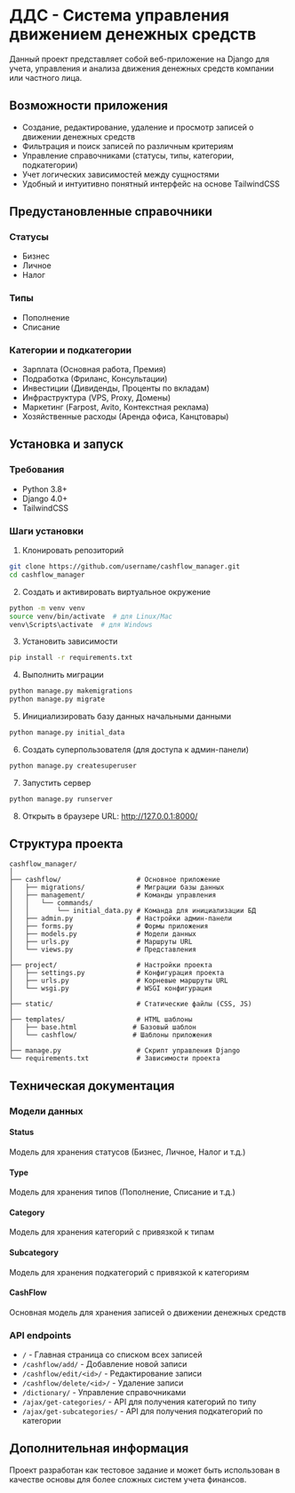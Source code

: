# ДДС - Система управления движением денежных средств

Данный проект представляет собой веб-приложение на Django для учета, управления и анализа движения денежных средств компании или частного лица.

## Возможности приложения

- Создание, редактирование, удаление и просмотр записей о движении денежных средств
- Фильтрация и поиск записей по различным критериям
- Управление справочниками (статусы, типы, категории, подкатегории)
- Учет логических зависимостей между сущностями
- Удобный и интуитивно понятный интерфейс на основе TailwindCSS

## Предустановленные справочники

### Статусы
- Бизнес
- Личное
- Налог

### Типы
- Пополнение
- Списание

### Категории и подкатегории
- Зарплата (Основная работа, Премия)
- Подработка (Фриланс, Консультации)
- Инвестиции (Дивиденды, Проценты по вкладам)
- Инфраструктура (VPS, Proxy, Домены)
- Маркетинг (Farpost, Avito, Контекстная реклама)
- Хозяйственные расходы (Аренда офиса, Канцтовары)

## Установка и запуск

### Требования
- Python 3.8+
- Django 4.0+
- TailwindCSS

### Шаги установки

1. Клонировать репозиторий
```bash
git clone https://github.com/username/cashflow_manager.git
cd cashflow_manager
```

2. Создать и активировать виртуальное окружение
```bash
python -m venv venv
source venv/bin/activate  # для Linux/Mac
venv\Scripts\activate  # для Windows
```

3. Установить зависимости
```bash
pip install -r requirements.txt
```

4. Выполнить миграции
```bash
python manage.py makemigrations
python manage.py migrate
```

5. Инициализировать базу данных начальными данными
```bash
python manage.py initial_data
```

6. Создать суперпользователя (для доступа к админ-панели)
```bash
python manage.py createsuperuser
```

7. Запустить сервер
```bash
python manage.py runserver
```

8. Открыть в браузере URL: http://127.0.0.1:8000/

## Структура проекта

```
cashflow_manager/
│
├── cashflow/                   # Основное приложение
│   ├── migrations/             # Миграции базы данных
│   ├── management/             # Команды управления
│   │   └── commands/
│   │       └── initial_data.py # Команда для инициализации БД
│   ├── admin.py                # Настройки админ-панели
│   ├── forms.py                # Формы приложения
│   ├── models.py               # Модели данных
│   ├── urls.py                 # Маршруты URL
│   └── views.py                # Представления
│
├── project/                    # Настройки проекта
│   ├── settings.py             # Конфигурация проекта
│   ├── urls.py                 # Корневые маршруты URL
│   └── wsgi.py                 # WSGI конфигурация
│
├── static/                     # Статические файлы (CSS, JS)
│
├── templates/                  # HTML шаблоны
│   ├── base.html              # Базовый шаблон
│   └── cashflow/              # Шаблоны приложения
│
├── manage.py                   # Скрипт управления Django
└── requirements.txt            # Зависимости проекта
```

## Техническая документация

### Модели данных

#### Status
Модель для хранения статусов (Бизнес, Личное, Налог и т.д.)

#### Type
Модель для хранения типов (Пополнение, Списание и т.д.)

#### Category
Модель для хранения категорий с привязкой к типам

#### Subcategory
Модель для хранения подкатегорий с привязкой к категориям

#### CashFlow
Основная модель для хранения записей о движении денежных средств

### API endpoints

- `/` - Главная страница со списком всех записей
- `/cashflow/add/` - Добавление новой записи
- `/cashflow/edit/<id>/` - Редактирование записи
- `/cashflow/delete/<id>/` - Удаление записи
- `/dictionary/` - Управление справочниками
- `/ajax/get-categories/` - API для получения категорий по типу
- `/ajax/get-subcategories/` - API для получения подкатегорий по категории

## Дополнительная информация

Проект разработан как тестовое задание и может быть использован в качестве основы для более сложных систем учета финансов.